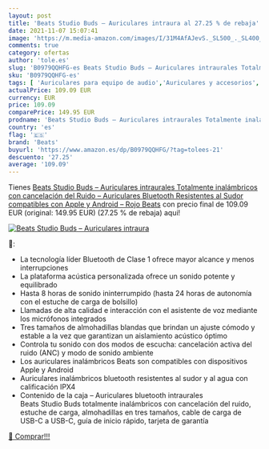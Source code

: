 ```yaml
---
layout: post
title: 'Beats Studio Buds – Auriculares intraura al 27.25 % de rebaja'
date: 2021-11-07 15:07:41
image: 'https://m.media-amazon.com/images/I/31M4AfAJevS._SL500_._SL400_.jpg'
comments: true
category: ofertas
author: 'tole.es'
slug: 'B0979QQHFG-es Beats Studio Buds – Auriculares intraurales Totalmente...'
sku: 'B0979QQHFG-es'
tags: [ 'Auriculares para equipo de audio','Auriculares y accesorios','Electrónica','apple','beats', ]
actualPrice: 109.09 EUR
currency: EUR
price: 109.09
comparePrice: 149.95 EUR
prodname: 'Beats Studio Buds – Auriculares intraurales Totalmente inalámbricos con cancelación del Ruido – Auriculares Bluetooth Resistentes al Sudor  compatibles con Apple y Android – Rojo Beats'
country: 'es'
flag: '🇪🇸'
brand: 'Beats'
buyurl: 'https://www.amazon.es/dp/B0979QQHFG/?tag=tolees-21'
descuento: '27.25'
average: '109.09'
---
```


Tienes [Beats Studio Buds – Auriculares intraurales Totalmente inalámbricos con cancelación del Ruido – Auriculares Bluetooth Resistentes al Sudor  compatibles con Apple y Android – Rojo Beats](https://www.amazon.es/dp/B0979QQHFG/?tag=tolees-21) con precio final de  109.09 EUR (original: 149.95 EUR) (27.25 %  de rebaja) aqui!

[![Beats Studio Buds – Auriculares intraura](https://m.media-amazon.com/images/I/31M4AfAJevS._SL500_._SL400_.jpg)](https://www.amazon.es/dp/B0979QQHFG/?tag=tolees-21)

🔎:

- La tecnología líder Bluetooth de Clase 1 ofrece mayor alcance y menos interrupciones
- La plataforma acústica personalizada ofrece un sonido potente y equilibrado
- Hasta 8 horas de sonido ininterrumpido (hasta 24 horas de autonomía con el estuche de carga de bolsillo)
- Llamadas de alta calidad e interacción con el asistente de voz mediante los micrófonos integrados
- Tres tamaños de almohadillas blandas que brindan un ajuste cómodo y estable a la vez que garantizan un aislamiento acústico óptimo
- Controla tu sonido con dos modos de escucha: cancelación activa del ruido (ANC) y modo de sonido ambiente
- Los auriculares inalámbricos Beats son compatibles con dispositivos Apple y Android
- Auriculares inalámbricos bluetooth resistentes al sudor y al agua con calificación IPX4
- Contenido de la caja – Auriculares bluetooth intraurales Beats Studio Buds totalmente inalámbricos con cancelación del ruido, estuche de carga, almohadillas en tres tamaños, cable de carga de USB-C a USB-C, guía de inicio rápido, tarjeta de garantía

[🛒 Comprar!!!](https://www.amazon.es/dp/B0979QQHFG/?tag=tolees-21)
